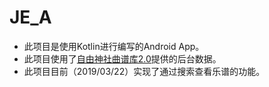 # JE_A
+ 此项目是使用Kotlin进行编写的Android App。
+ 此项目使用了[自由神社曲谱库2.0](https://github.com/zytx121/je)提供的后台数据。
+ 此项目目前（2019/03/22）实现了通过搜索查看乐谱的功能。
